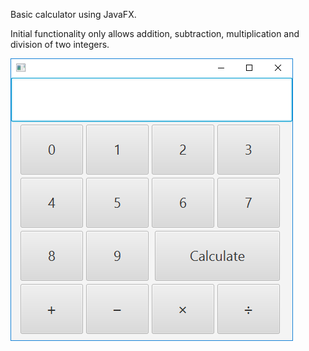 Basic calculator using JavaFX.

Initial functionality only allows addition, subtraction, multiplication and division
of two integers.

[![IMAGE ALT TEXT HERE](calculator.png)](https://j.gifs.com/2x9wvP.gif)

